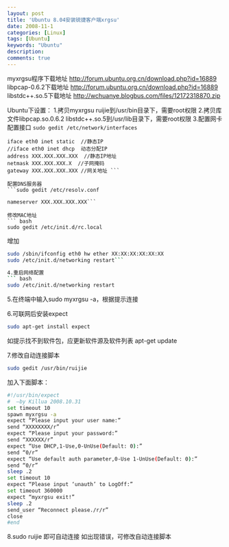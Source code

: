 ```yaml
---
layout: post
title: 'Ubuntu 8.04安装锐捷客户端xrgsu'
date: 2008-11-1
categories: [Linux]
tags: [Ubuntu]
keywords: "Ubuntu"
description: 
comments: true
---
```


myxrgsu程序下载地址 http://forum.ubuntu.org.cn/download.php?id=16889
libpcap-0.6.2下载地址 http://forum.ubuntu.org.cn/download.php?id=16889
libstdc++.so.5下载地址 http://wchuanye.blogbus.com/files/12172318870.zip

Ubuntu下设置： 
1.拷贝myxrgsu ruijie到/usr/bin目录下，需要root权限 
2.拷贝库文件libpcap.so.0.6.2 libstdc++.so.5到/usr/lib目录下，需要root权限 
3.配置网卡 
  配置接口 
  ```sudo gedit /etc/network/interfaces```
   
  ```auto eth0  //启动以太网卡 
  iface eth0 inet static  //静态IP 
  //iface eth0 inet dhcp  动态分配IP 
  address XXX.XXX.XXX.XXX  //静态IP地址 
  netmask XXX.XXX.XXX.X  //子网掩码 
  gateway XXX.XXX.XXX.XXX //网关地址 ```
  
  配置DNS服务器 
  ```sudo gedit /etc/resolv.conf
  
  nameserver XXX.XXX.XXX.XXX```
  
  修改MAC地址
  ``` bash
  sudo gedit /etc/init.d/rc.local  
  ```
   增加  
  ``` bash
  sudo /sbin/ifconfig eth0 hw ether XX:XX:XX:XX:XX:XX
  sudo /etc/init.d/networking restart```
 
4.重启网络配置 
  ``` bash
  sudo /etc/init.d/networking restart
  ```
  
5.在终端中输入sudo myxrgsu -a，根据提示连接
 
6.可联网后安装expect 
  ``` bash
  sudo apt-get install expect
  ```
  如提示找不到软件包，应更新软件源及软件列表 apt-get update
 
7.修改自动连接脚本 
  ``` bash
  sudo gedit /usr/bin/ruijie
  ```
  加入下面脚本：

``` bash 
#!/usr/bin/expect
#  –by Killua 2008.10.31
set timeout 10
spawn myxrgsu -a
expect “Please input your user name:”
send “XXXXXXXX/r”
expect “Please input your password:”
send “XXXXXX/r”
expect “Use DHCP,1-Use,0-UnUse(Default: 0):”
send “0/r”
expect “Use default auth parameter,0-Use 1-UnUse(Default: 0):”
send “0/r”
sleep .2
set timeout 10
expect “Please input ‘unauth’ to LogOff:”
set timeout 360000
expect “myxrgsu exit!”
sleep .2
send_user “Reconnect please./r/r”
close
#end
```
8.sudo ruijie 即可自动连接 
  如出现错误，可修改自动连接脚本